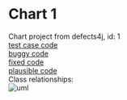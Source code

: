 # Chart 1
Chart project from defects4j, id: 1  
[test case code](./codes/_test.md)  
[buggy code](./codes/_buggy.md)  
[fixed code](./codes/_fixed.md)  
[plausible code](./codes/_plausible.md)  
Class relationships:   
![uml](http://www.plantuml.com/plantuml/proxy?src=https://raw.githubusercontent.com/boyang9602/APR_resources/master/Chart/1/umls/test2947660.puml)
